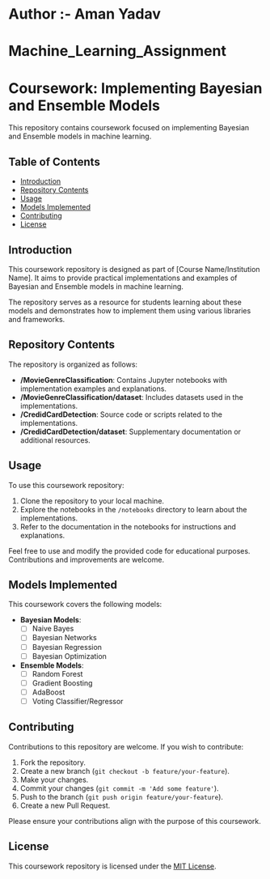 <h1>Author :- Aman Yadav </h1>

# Machine_Learning_Assignment
# Coursework: Implementing Bayesian and Ensemble Models

This repository contains coursework focused on implementing Bayesian and Ensemble models in machine learning.

## Table of Contents

- [Introduction](#introduction)
- [Repository Contents](#repository-contents)
- [Usage](#usage)
- [Models Implemented](#models-implemented)
- [Contributing](#contributing)
- [License](#license)

## Introduction

This coursework repository is designed as part of [Course Name/Institution Name]. It aims to provide practical implementations and examples of Bayesian and Ensemble models in machine learning.

The repository serves as a resource for students learning about these models and demonstrates how to implement them using various libraries and frameworks.

## Repository Contents

The repository is organized as follows:

- **/MovieGenreClassification**: Contains Jupyter notebooks with implementation examples and explanations.
- **/MovieGenreClassification/dataset**: Includes datasets used in the implementations.
- **/CredidCardDetection**: Source code or scripts related to the implementations.
- **/CredidCardDetection/dataset**: Supplementary documentation or additional resources.

## Usage

To use this coursework repository:

1. Clone the repository to your local machine.
2. Explore the notebooks in the `/notebooks` directory to learn about the implementations.
3. Refer to the documentation in the notebooks for instructions and explanations.

Feel free to use and modify the provided code for educational purposes. Contributions and improvements are welcome.

## Models Implemented

This coursework covers the following models:

- **Bayesian Models**:
  - [ ] Naive Bayes
  - [ ] Bayesian Networks
  - [ ] Bayesian Regression
  - [ ] Bayesian Optimization

- **Ensemble Models**:
  - [ ] Random Forest
  - [ ] Gradient Boosting
  - [ ] AdaBoost
  - [ ] Voting Classifier/Regressor

## Contributing

Contributions to this repository are welcome. If you wish to contribute:

1. Fork the repository.
2. Create a new branch (`git checkout -b feature/your-feature`).
3. Make your changes.
4. Commit your changes (`git commit -m 'Add some feature'`).
5. Push to the branch (`git push origin feature/your-feature`).
6. Create a new Pull Request.

Please ensure your contributions align with the purpose of this coursework.

## License

This coursework repository is licensed under the [MIT License](LICENSE).


